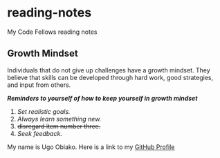 # reading-notes
My Code Fellows reading notes

## Growth Mindset
Individuals that do not give up challenges have a growth mindset. They believe that skills can be developed through hard work, good strategies, and input from others.

***Reminders to yourself of how to keep yourself in growth mindset***
1. _Set realistic goals._
2. _Always learn something new._
3. ~~disregard item number three.~~
4. _Seek feedback._

My name is Ugo Obiako.
Here is a link to my [GitHub Profile](https://github.com/Ugo-Obiako)
   

